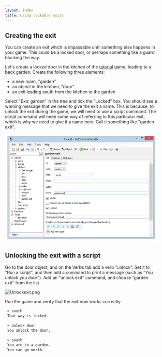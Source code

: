 ```yaml
---
layout: index
title: Using lockable exits
---
```


Creating the exit
-----------------

You can create an exit which is impassable until something else happens in your game. This could be a locked door, or perhaps something like a guard blocking the way.

Let's create a locked door in the kitchen of the [tutorial](tutorial/index.html) game, leading to a back garden. Create the following three elements:

-   a new room, "garden"
-   an object in the kitchen, "door"
-   an exit leading south from the kitchen to the garden

Select "Exit: garden" in the tree and tick the "Locked" box. You should see a warning message that we need to give the exit a name. This is because, to unlock the exit during the game, we will need to use a script command. The script command will need some way of referring to this particular exit, which is why we need to give it a name here. Call it something like "garden exit".

![](images/Lockedexit.png "Lockedexit.png")

Unlocking the exit with a script
--------------------------------

Go to the door object, and on the Verbs tab add a verb "unlock". Set it to "Run a script", and then add a command to print a message (such as "You unlock you door"). Add an "unlock exit" command, and choose "garden exit" from the list.

![](images/Unlockexit.png "Unlockexit.png")

Run the game and verify that the exit now works correctly:

     > south
     That way is locked.
     
     > unlock door
     You unlock the door.
     
     > south
     You are in a garden.
     You can go north.